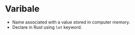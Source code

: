 # Varibale  
 - Name associated with a value stored in computer memory.
 - Declare in Rust using `let` keyword.